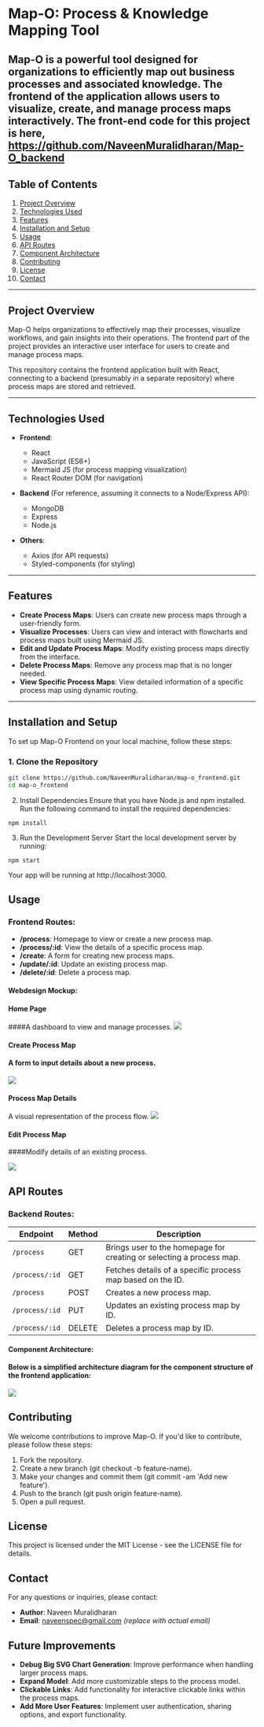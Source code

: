 # Map-O: Process & Knowledge Mapping Tool

**Map-O** is a powerful tool designed for organizations to efficiently map out business processes and associated knowledge. The frontend of the application allows users to visualize, create, and manage process maps interactively.
The front-end code for this project is here, https://github.com/NaveenMuralidharan/Map-O_backend
---

## Table of Contents

1. [Project Overview](#project-overview)
2. [Technologies Used](#technologies-used)
3. [Features](#features)
4. [Installation and Setup](#installation-and-setup)
5. [Usage](#usage)
6. [API Routes](#api-routes)
7. [Component Architecture](#component-architecture)
8. [Contributing](#contributing)
9. [License](#license)
10. [Contact](#contact)

---

## Project Overview

Map-O helps organizations to effectively map their processes, visualize workflows, and gain insights into their operations. The frontend part of the project provides an interactive user interface for users to create and manage process maps.

This repository contains the frontend application built with React, connecting to a backend (presumably in a separate repository) where process maps are stored and retrieved.

---

## Technologies Used

- **Frontend**:  
  - React
  - JavaScript (ES6+)
  - Mermaid JS (for process mapping visualization)
  - React Router DOM (for navigation)
  
- **Backend** (For reference, assuming it connects to a Node/Express API):  
  - MongoDB
  - Express
  - Node.js

- **Others**:
  - Axios (for API requests)
  - Styled-components (for styling)

---

## Features

- **Create Process Maps**: Users can create new process maps through a user-friendly form.
- **Visualize Processes**: Users can view and interact with flowcharts and process maps built using Mermaid JS.
- **Edit and Update Process Maps**: Modify existing process maps directly from the interface.
- **Delete Process Maps**: Remove any process map that is no longer needed.
- **View Specific Process Maps**: View detailed information of a specific process map using dynamic routing.

---

## Installation and Setup

To set up Map-O Frontend on your local machine, follow these steps:

### 1. Clone the Repository

```bash
git clone https://github.com/NaveenMuralidharan/map-o_frontend.git
cd map-o_frontend
```
2. Install Dependencies
Ensure that you have Node.js and npm installed. Run the following command to install the required dependencies:
```
npm install
```
3. Run the Development Server
Start the local development server by running:
```
npm start
```
Your app will be running at http://localhost:3000.

## Usage

### Frontend Routes:

- **/process**: Homepage to view or create a new process map.
- **/process/:id**: View the details of a specific process map.
- **/create**: A form for creating new process maps.
- **/update/:id**: Update an existing process map.
- **/delete/:id**: Delete a process map.

#### Webdesign Mockup:

#### Home Page
####A dashboard to view and manage processes.
<img src="https://i.imgur.com/Bkv3eEQ.png">

#### Create Process Map
#### A form to input details about a new process.
<img src="https://i.imgur.com/BG7Zyow.png">

#### Process Map Details
A visual representation of the process flow.
<img src="https://i.imgur.com/T7EwcK0.png">

#### Edit Process Map
####Modify details of an existing process.

<img src="https://i.imgur.com/2RIx47t.png">

## API Routes

### Backend Routes:

| Endpoint        | Method | Description                                                          |
| --------------- | ------ | -------------------------------------------------------------------- |
| `/process`      | GET    | Brings user to the homepage for creating or selecting a process map. |
| `/process/:id`  | GET    | Fetches details of a specific process map based on the ID.           |
| `/process`      | POST   | Creates a new process map.                                           |
| `/process/:id`  | PUT    | Updates an existing process map by ID.                               |
| `/process/:id`  | DELETE | Deletes a process map by ID.

#### Component Architecture:
#### Below is a simplified architecture diagram for the component structure of the frontend application:
<img src="https://i.imgur.com/tHkYmZ8.png">

## Contributing

We welcome contributions to improve Map-O. If you'd like to contribute, please follow these steps:

1. Fork the repository.
2. Create a new branch (git checkout -b feature-name).
3. Make your changes and commit them (git commit -am 'Add new feature').
4. Push to the branch (git push origin feature-name).
5. Open a pull request.

## License

This project is licensed under the MIT License - see the LICENSE file for details.

## Contact

For any questions or inquiries, please contact:

- **Author**: Naveen Muralidharan
- **Email**: naveenspec@gmail.com *(replace with actual email)*

## Future Improvements

- **Debug Big SVG Chart Generation**: Improve performance when handling larger process maps.
- **Expand Model**: Add more customizable steps to the process model.
- **Clickable Links**: Add functionality for interactive clickable links within the process maps.
- **Add More User Features**: Implement user authentication, sharing options, and export functionality.




